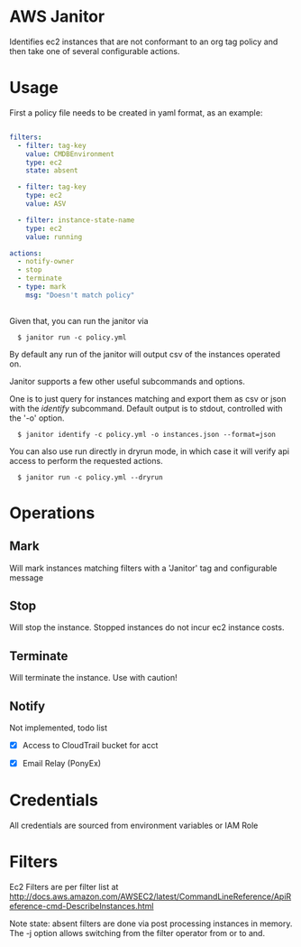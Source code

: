 
# AWS Janitor



Identifies ec2 instances that are not conformant to an org tag policy
and then take one of several configurable actions.

# Usage

First a policy file needs to be created in yaml format, as an example:

```yaml

filters:
  - filter: tag-key
    value: CMDBEnvironment
    type: ec2  
    state: absent

  - filter: tag-key
    type: ec2
    value: ASV

  - filter: instance-state-name
    type: ec2  
    value: running

actions:
  - notify-owner
  - stop
  - terminate
  - type: mark
    msg: "Doesn't match policy" 
     

```

Given that, you can run the janitor via

```
  $ janitor run -c policy.yml
```
By default any run of the janitor will output csv of the instances operated on.


Janitor supports a few other useful subcommands and options.

One is to just query for instances matching and export them as csv or json with
the *identify* subcommand. Default output is to stdout, controlled with the
'-o' option.

```
  $ janitor identify -c policy.yml -o instances.json --format=json
```

You can also use run directly in dryrun mode, in which case it will verify api
access to perform the requested actions.

```
  $ janitor run -c policy.yml --dryrun
```

# Operations

## Mark

Will mark instances matching filters with a 'Janitor' tag and configurable message


## Stop

Will stop the instance. Stopped instances do not incur ec2 instance costs.

## Terminate

Will terminate the instance. Use with caution!

## Notify

Not implemented, todo list

- [x] Access to CloudTrail bucket for acct
- [x] Email Relay (PonyEx)


# Credentials

All credentials are sourced from environment variables or IAM Role

# Filters

Ec2 Filters are per filter list at
http://docs.aws.amazon.com/AWSEC2/latest/CommandLineReference/ApiReference-cmd-DescribeInstances.html

Note state: absent filters are done via post processing instances in
memory. The -j option allows switching from the filter operator from
or to and.

    

  




